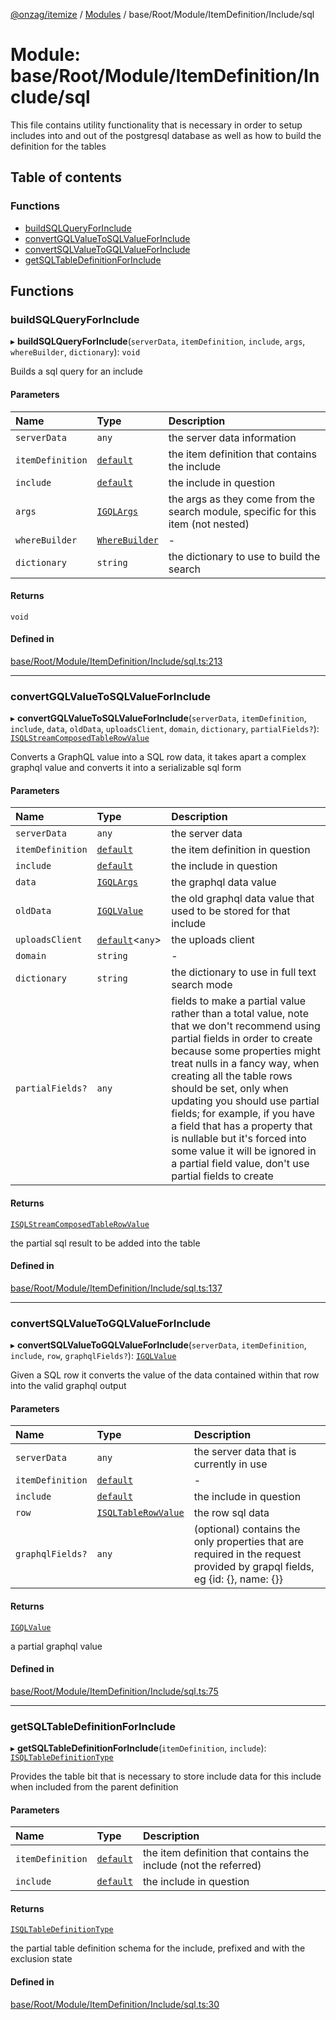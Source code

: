 [@onzag/itemize](../README.md) / [Modules](../modules.md) / base/Root/Module/ItemDefinition/Include/sql

# Module: base/Root/Module/ItemDefinition/Include/sql

This file contains utility functionality that is necessary in order to
setup includes into and out of the postgresql database as well
as how to build the definition for the tables

## Table of contents

### Functions

- [buildSQLQueryForInclude](base_Root_Module_ItemDefinition_Include_sql.md#buildsqlqueryforinclude)
- [convertGQLValueToSQLValueForInclude](base_Root_Module_ItemDefinition_Include_sql.md#convertgqlvaluetosqlvalueforinclude)
- [convertSQLValueToGQLValueForInclude](base_Root_Module_ItemDefinition_Include_sql.md#convertsqlvaluetogqlvalueforinclude)
- [getSQLTableDefinitionForInclude](base_Root_Module_ItemDefinition_Include_sql.md#getsqltabledefinitionforinclude)

## Functions

### buildSQLQueryForInclude

▸ **buildSQLQueryForInclude**(`serverData`, `itemDefinition`, `include`, `args`, `whereBuilder`, `dictionary`): `void`

Builds a sql query for an include

#### Parameters

| Name | Type | Description |
| :------ | :------ | :------ |
| `serverData` | `any` | the server data information |
| `itemDefinition` | [`default`](../classes/base_Root_Module_ItemDefinition.default.md) | the item definition that contains the include |
| `include` | [`default`](../classes/base_Root_Module_ItemDefinition_Include.default.md) | the include in question |
| `args` | [`IGQLArgs`](../interfaces/gql_querier.IGQLArgs.md) | the args as they come from the search module, specific for this item (not nested) |
| `whereBuilder` | [`WhereBuilder`](../classes/database_WhereBuilder.WhereBuilder.md) | - |
| `dictionary` | `string` | the dictionary to use to build the search |

#### Returns

`void`

#### Defined in

[base/Root/Module/ItemDefinition/Include/sql.ts:213](https://github.com/onzag/itemize/blob/5c2808d3/base/Root/Module/ItemDefinition/Include/sql.ts#L213)

___

### convertGQLValueToSQLValueForInclude

▸ **convertGQLValueToSQLValueForInclude**(`serverData`, `itemDefinition`, `include`, `data`, `oldData`, `uploadsClient`, `domain`, `dictionary`, `partialFields?`): [`ISQLStreamComposedTableRowValue`](../interfaces/base_Root_sql.ISQLStreamComposedTableRowValue.md)

Converts a GraphQL value into a SQL row data, it takes apart a complex
graphql value and converts it into a serializable sql form

#### Parameters

| Name | Type | Description |
| :------ | :------ | :------ |
| `serverData` | `any` | the server data |
| `itemDefinition` | [`default`](../classes/base_Root_Module_ItemDefinition.default.md) | the item definition in question |
| `include` | [`default`](../classes/base_Root_Module_ItemDefinition_Include.default.md) | the include in question |
| `data` | [`IGQLArgs`](../interfaces/gql_querier.IGQLArgs.md) | the graphql data value |
| `oldData` | [`IGQLValue`](../interfaces/gql_querier.IGQLValue.md) | the old graphql data value that used to be stored for that include |
| `uploadsClient` | [`default`](../classes/server_services_base_StorageProvider.default.md)<`any`\> | the uploads client |
| `domain` | `string` | - |
| `dictionary` | `string` | the dictionary to use in full text search mode |
| `partialFields?` | `any` | fields to make a partial value rather than a total value, note that we don't recommend using partial fields in order to create because some properties might treat nulls in a fancy way, when creating all the table rows should be set, only when updating you should use partial fields; for example, if you have a field that has a property that is nullable but it's forced into some value it will be ignored in a partial field value, don't use partial fields to create |

#### Returns

[`ISQLStreamComposedTableRowValue`](../interfaces/base_Root_sql.ISQLStreamComposedTableRowValue.md)

the partial sql result to be added into the table

#### Defined in

[base/Root/Module/ItemDefinition/Include/sql.ts:137](https://github.com/onzag/itemize/blob/5c2808d3/base/Root/Module/ItemDefinition/Include/sql.ts#L137)

___

### convertSQLValueToGQLValueForInclude

▸ **convertSQLValueToGQLValueForInclude**(`serverData`, `itemDefinition`, `include`, `row`, `graphqlFields?`): [`IGQLValue`](../interfaces/gql_querier.IGQLValue.md)

Given a SQL row it converts the value of the data contained
within that row into the valid graphql output

#### Parameters

| Name | Type | Description |
| :------ | :------ | :------ |
| `serverData` | `any` | the server data that is currently in use |
| `itemDefinition` | [`default`](../classes/base_Root_Module_ItemDefinition.default.md) | - |
| `include` | [`default`](../classes/base_Root_Module_ItemDefinition_Include.default.md) | the include in question |
| `row` | [`ISQLTableRowValue`](../interfaces/base_Root_sql.ISQLTableRowValue.md) | the row sql data |
| `graphqlFields?` | `any` | (optional) contains the only properties that are required in the request provided by grapql fields, eg {id: {}, name: {}} |

#### Returns

[`IGQLValue`](../interfaces/gql_querier.IGQLValue.md)

a partial graphql value

#### Defined in

[base/Root/Module/ItemDefinition/Include/sql.ts:75](https://github.com/onzag/itemize/blob/5c2808d3/base/Root/Module/ItemDefinition/Include/sql.ts#L75)

___

### getSQLTableDefinitionForInclude

▸ **getSQLTableDefinitionForInclude**(`itemDefinition`, `include`): [`ISQLTableDefinitionType`](../interfaces/base_Root_sql.ISQLTableDefinitionType.md)

Provides the table bit that is necessary to store include data
for this include when included from the parent definition

#### Parameters

| Name | Type | Description |
| :------ | :------ | :------ |
| `itemDefinition` | [`default`](../classes/base_Root_Module_ItemDefinition.default.md) | the item definition that contains the include (not the referred) |
| `include` | [`default`](../classes/base_Root_Module_ItemDefinition_Include.default.md) | the include in question |

#### Returns

[`ISQLTableDefinitionType`](../interfaces/base_Root_sql.ISQLTableDefinitionType.md)

the partial table definition schema for the include, prefixed and with the exclusion state

#### Defined in

[base/Root/Module/ItemDefinition/Include/sql.ts:30](https://github.com/onzag/itemize/blob/5c2808d3/base/Root/Module/ItemDefinition/Include/sql.ts#L30)
